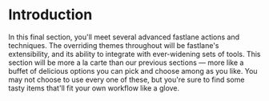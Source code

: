 # Introduction
In this final section, you'll meet several advanced fastlane actions and techniques. The overriding themes throughout will be fastlane's extensibility, and its ability to integrate with ever-widening sets of tools. 
This section will be more a la carte than our previous sections — more like a buffet of delicious options you can pick and choose among as you like. You may not choose to use every one of these, but you're sure to find some tasty items that'll fit your own workflow like a glove.
